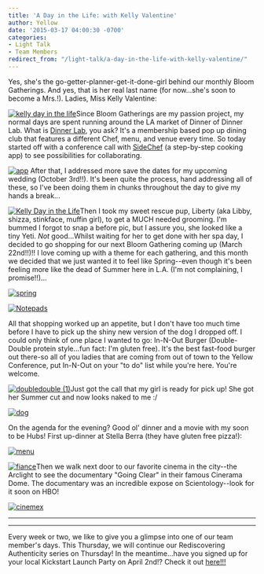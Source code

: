 ```yaml
---
title: 'A Day in the Life: with Kelly Valentine'
author: Yellow
date: '2015-03-17 04:00:30 -0700'
categories:
- Light Talk
- Team Members
redirect_from: "/light-talk/a-day-in-the-life-with-kelly-valentine/"
---
```


Yes, she's the go-getter-planner-get-it-done-girl behind our monthly Bloom Gatherings. And yes, that is her real last name (for now...she's soon to become a Mrs.!). Ladies, Miss Kelly Valentine:

[![kelly day in the life](https://yellow-blog-images.imgix.net/2015/03/kellydil.jpg)](https://yellow-blog-images.imgix.net/2015/03/kellydil.jpg)Since Bloom Gatherings are my passion project, my normal days are spent running around the LA market of Dinner of Dinner Lab. What is [Dinner Lab](https://dinnerlab.com/), you ask? It's a membership based pop up dining club that features a different Chef, menu, and venue every time. So today started off with a conference call with [SideChef](http://www.sidechef.com/) (a step-by-step cooking app) to see possibilities for collaborating.

[![app](https://yellow-blog-images.imgix.net/2015/03/app.jpg)](https://yellow-blog-images.imgix.net/2015/03/app.jpg) After that, I addressed more save the dates for my upcoming wedding (October 3rd!!). It's been quite the process, hand addressing all of these, so I've been doing them in chunks throughout the day to give my hands a break...

[![Kelly Day in the Life](https://yellow-blog-images.imgix.net/2015/03/savethedate.jpg)](https://yellow-blog-images.imgix.net/2015/03/savethedate.jpg)Then I took my sweet rescue pup, Liberty (aka Libby, shizza, stinkface, muffin girl), to get a MUCH needed grooming. I'm bummed I forgot to snap a before pic, but I assure you, she looked like a tiny Yeti. _Not_ good...Whilst waiting for her to get done with her spa day, I decided to go shopping for our next Bloom Gathering coming up (March 22nd!!)!! I love coming up with a theme for each gathering, and this month we decided that we just wanted it to feel like Spring--even though it's been feeling more like the dead of Summer here in L.A. (I'm not complaining, I promise!!)...

[![spring](https://yellow-blog-images.imgix.net/2015/03/spring.jpg)](https://yellow-blog-images.imgix.net/2015/03/spring.jpg)

[![Notepads](https://yellow-blog-images.imgix.net/2015/03/Notepads.jpg)](https://yellow-blog-images.imgix.net/2015/03/Notepads.jpg)

All that shopping worked up an appetite, but I don't have too much time before I have to pick up the shiny new version of the dog I dropped off. I could only think of one place I wanted to go: In-N-Out Burger (Double-Double protein style...fun fact: I'm gluten free). It's the best fast-food burger out there-so all of you ladies that are coming from out of town to the Yellow Conference, put In-N-Out on your "to do" list while you're here. You're welcome.

[![doubledouble (1)](https://yellow-blog-images.imgix.net/2015/03/doubledouble-1.jpg)](https://yellow-blog-images.imgix.net/2015/03/doubledouble-1.jpg)Just got the call that my girl is ready for pick up! She got her Summer cut and now looks naked to me :/

[![dog](https://yellow-blog-images.imgix.net/2015/03/dog.jpg)](https://yellow-blog-images.imgix.net/2015/03/dog.jpg)

On the agenda for the evening? Good ol' dinner and a movie with my soon to be Hubs! First up-dinner at Stella Berra (they have gluten free pizza!):

[![menu](https://yellow-blog-images.imgix.net/2015/03/menu.jpg)](https://yellow-blog-images.imgix.net/2015/03/menu.jpg)

[![fiance](https://yellow-blog-images.imgix.net/2015/03/fiance.jpg)](https://yellow-blog-images.imgix.net/2015/03/fiance.jpg)Then we walk next door to our favorite cinema in the city--the Arclight to see the documentary "Going Clear" in their famous Cinerama Dome. The documentary was an incredible expose on Scientology--look for it soon on HBO!

[![cinemex](https://yellow-blog-images.imgix.net/2015/03/cinemex.jpg)](https://yellow-blog-images.imgix.net/2015/03/cinemex.jpg)

* * *

* * *

Every week or two, we like to give you a glimpse into one of our team member's days. This Thursday, we will continue our Rediscovering Authenticity series on Thursday! In the meantime...have you signed up for your local Kickstart Launch Party on April 2nd!? Check it out [here!!!](http://yellowconference.com/bloom-together-a-kickstarter-launch-party/)
